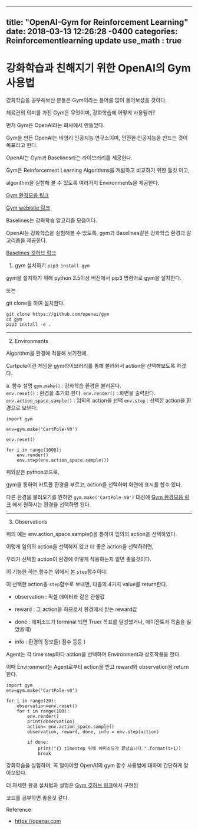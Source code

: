 
---
title: "OpenAI-Gym for Reinforcement Learning"
date: 2018-03-13 12:26:28 -0400
categories: Reinforcementlearning update
use_math : true
---




# 강화학습과 친해지기 위한 OpenAI의 Gym사용법

강화학습을 공부해보신 분들은 Gym이라는 용어를 많이 들어보셨을 것이다. 

체육관의 의미를 가진 Gym은 무엇이며, 강화학습에 어떻게 사용될까?



먼저 Gym은 OpenAI라는 회사에서 만들었다.

Gym을 만든 OpenAI는 비영리 인공지능 연구소이며, 안전한 인공지능을 만드는 것이 목표라고 한다. 


OpenAI는 Gym과 Baselines라는 라이브러리를 제공한다. 

Gym은 Reinforcement Learning Algorithms을 개발하고 비교하기 위한 툴킷 이고,

algorithm을 실험해 볼 수 있도록 여러가지 Environments을 제공한다. 	


[Gym 환경모음 링크](http://gym.openai.com)

[Gym  webistie 링크](http://GYM.OPENAI.COM)

Baselines는 강화학습 알고리즘 모음이다. 

OpenAI는 강화학습을 실험해볼 수 있도록, gym과 Baselines같은 강화학습 환경과 알고리즘을 제공한다. 



[Baselines 깃허브 링크](https://github.com/openai/baselines)


1. gym 설치하기
`pip3 install gym`

gym을 설치하기 위해 python 3.5이상 버전에서 pip3 명령어로 gym을 설치한다. 

또는

git clone을 하여 설치한다. 

```
git clone https://github.com/openai/gym
cd gym
pip3 install -e .
```

- - -

2. Environments

Algorithm을 환경에 적용해 보기전에, 

Cartpole이란 게임을 gym라이브러리를 통해 불러와서 action을 선택해보도록 하겠다. 

a. 함수 설명
`gym.make()` : 강화학습 환경을 불러온다.  
`env.reset()` : 환경을 초기화 한다. 
`env.render()` : 화면을 출력한다.
`env.action_space.sample()` : 임의의 action을 선택 
`env.step` : 선택한 action을 환경으로 보낸다.
```
import gym

env=gym.make('CartPole-V0')

env.reset()

for i in range(1000):
	env.render()
    env.step(env.action_space.sample())

```

위와같은 python코드로, 

gym을 통하여 카트폴 환경을 부르고, action을 선택하며 화면에 표시를 할수 있다.

다른 환경을 불러오기를 원하면 `gym.make('CartPole-V0')` 대신에 [Gym 환경모음 링크](http://gym.openai.com) 에서 원하시는 환경을 선택하면 된다.

- - -

3. Observations

위의 예는 env.action_space.sample()을 통하여 임의의 action을 선택하였다.

이렇게 임의의 action을 선택하지 않고 더 좋은 action을 선택하려면, 

우리가 선택한 action이 환경에 어떻게 작용하는지 알면 좋을것이다. 

이 기능한 하는 함수는 위에서 본 `step`함수이다. 

이 선택한 action을 `step`함수로 보내면, 다음의 4가지 value를 return한다. 

* observation : 픽셀 데이터과 같은 관찰값

* reward : 그 action을 하므로서 환경에서 받는 reward값

* done : 에피소드가 terminal 되면 True( 목표를 달성했거나, 에이전트가 목숨을 잃었을때)

* info : 환경의 정보들( 점수 등등 ) 


Agent는 각 time step마다 action을 선택하며 Environment과 상호작용을 한다. 

이때 Environment는 Agent로부터 action을 받고 reward와 observation을 return 한다.

```
import gym
env=gym.make('CartPole-v0')

for i in range(20):
	observation=env.reset()
    for t in range(100):
    	env.render()
        print(observation)
        action= env.action_space.sample()
        observation, reward, done, info = env.step(action)
        
        if done:
        	print("{} timestep 뒤에 에피소드가 끝났습니다.".format(t+1))
            break
```
 
 

강화학습을 실험하며, 꼭 알아야할 OpenAI의 gym 함수 사용법에 대하여 간단하게 알아보았다. 

더 자세한 환경 설치법과 설명은 [Gym 깃허브 링크](http://github.com/oepnai/gym)에서 구현된

코드를 공부하면 좋을것 같다. 



Reference 

* https://openai.com


